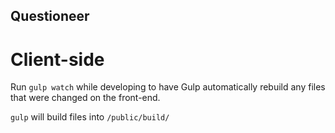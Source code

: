 ## Questioneer

# Client-side

Run `gulp watch` while developing to have Gulp automatically rebuild any files that were changed on the front-end.

`gulp` will build files into `/public/build/`